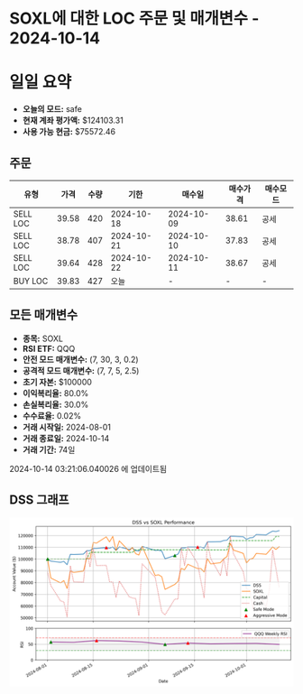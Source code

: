 # SOXL에 대한 LOC 주문 및 매개변수 - 2024-10-14

# 일일 요약

- **오늘의 모드:** safe
- **현재 계좌 평가액:** $124103.31
- **사용 가능 현금:** $75572.46

## 주문

| 유형 | 가격 | 수량 | 기한 | 매수일 | 매수가격 | 매수모드 |
|------|------|------|------|--------|----------|----------|
| SELL LOC | 39.58 | 420 | 2024-10-18 | 2024-10-09 | 38.61 | 공세 |
| SELL LOC | 38.78 | 407 | 2024-10-21 | 2024-10-10 | 37.83 | 공세 |
| SELL LOC | 39.64 | 428 | 2024-10-22 | 2024-10-11 | 38.67 | 공세 |
| BUY LOC | 39.83 | 427 | 오늘 | - | - | - |

## 모든 매개변수

- **종목:** SOXL
- **RSI ETF:** QQQ
- **안전 모드 매개변수:** (7, 30, 3, 0.2)
- **공격적 모드 매개변수:** (7, 7, 5, 2.5)
- **초기 자본:** $100000
- **이익복리율:** 80.0%
- **손실복리율:** 30.0%
- **수수료율:** 0.02%
- **거래 시작일:** 2024-08-01
- **거래 종료일:** 2024-10-14
- **거래 기간:** 74일

2024-10-14 03:21:06.040026 에 업데이트됨

## DSS 그래프

![DSS Graph](DSS_graph.png)
